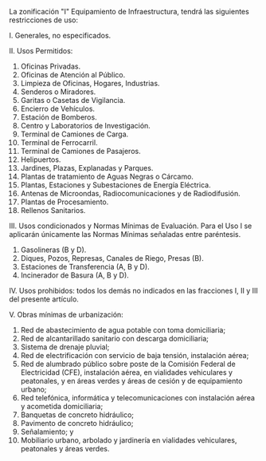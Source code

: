 
La zonificación "I" Equipamiento de Infraestructura, tendrá las siguientes restricciones de uso:

I. Generales, no especificados.

II. Usos Permitidos:

1. Oficinas Privadas.
2. Oficinas de Atención al Público.
3. Limpieza de Oficinas, Hogares, Industrias.
4. Senderos o Miradores.
5. Garitas o Casetas de Vigilancia.
6. Encierro de Vehículos.
7. Estación de Bomberos.
8. Centro y Laboratorios de Investigación.
9. Terminal de Camiones de Carga.
10. Terminal de Ferrocarril.
11. Terminal de Camiones de Pasajeros.
12. Helipuertos.
13. Jardines, Plazas, Explanadas y Parques.
14. Plantas de tratamiento de Aguas Negras o Cárcamo.
15. Plantas, Estaciones y Subestaciones de Energía Eléctrica.
16. Antenas de Microondas, Radiocomunicaciones y de Radiodifusión.
17. Plantas de Procesamiento.
18. Rellenos Sanitarios.

III. Usos condicionados y Normas Mínimas de Evaluación. Para el Uso I se aplicarán únicamente las Normas Mínimas señaladas entre paréntesis.

1. Gasolineras (B y D).
2. Diques, Pozos, Represas, Canales de Riego, Presas (B).
3. Estaciones de Transferencia (A, B y D).
4. Incinerador de Basura (A, B y D).

IV. Usos prohibidos: todos los demás no indicados en las fracciones I, II y III del presente artículo.

V. Obras mínimas de urbanización:

1. Red de abastecimiento de agua potable con toma domiciliaria;
2. Red de alcantarillado sanitario con descarga domiciliaria;
3. Sistema de drenaje pluvial;
4. Red de electrificación con servicio de baja tensión, instalación aérea;
5. Red de alumbrado público sobre poste de la Comisión Federal de Electricidad (CFE), instalación aérea, en vialidades vehiculares y peatonales, y en áreas verdes y áreas de cesión y de equipamiento urbano;
6. Red telefónica, informática y telecomunicaciones con instalación aérea y acometida domiciliaria;
7. Banquetas de concreto hidráulico;
8. Pavimento de concreto hidráulico;
9. Señalamiento; y
10. Mobiliario urbano, arbolado y jardinería en vialidades vehiculares, peatonales y áreas verdes.
